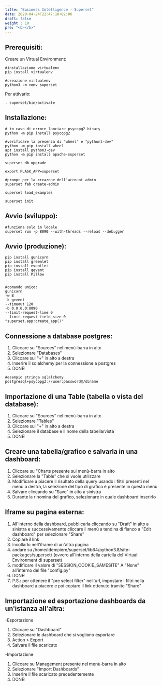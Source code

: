```yaml
---
title: "Business Intelligence - Superset"
date: 2020-04-24T22:47:10+02:00
draft: false
weight : 10
pre: "<b></b>"
---
```




## Prerequisiti:

Creare un Virtual Environment:  

```
#installazione virtualenv
pip install virtualenv
```
```
#creazione virtualenv
python3 -m venv superset
```

Per attivarlo:

```
. superset/bin/activate
```

## Installazione:

```
# in caso di errore lanciare psycopg2-binary
python -m pip install psycopg2
```
```
#verificare la presenza di "wheel" e "python3-dev"
python -m pip install wheel
apt install python3-dev 
python -m pip install apache-superset
```
```
superset db upgrade
```
```
export FLASK_APP=superset
```
```
#prompt per la creazone dell'account admin
superset fab create-admin
```
```
superset load_examples
```
```
superset init
```

## Avvio (sviluppo):

```
#funziona solo in locale
superset run -p 8090 --with-threads --reload --debugger
```

## Avvio (produzione):

```
pip install gunicorn
pip install greenlet 
pip install eventlet
pip install gevent   
pip install Pillow


#comando unico:
gunicorn
-w 8
-k gevent
--timeout 120
-b 0.0.0.0:8090
--limit-request-line 0
--limit-request-field_size 0
"superset.app:create_app()"
```

## Connessione a database postgres:

1) Cliccare su "Sources" nel menù-barra in alto
2) Selezionare "Databases"
3) Cliccare sul "+" in alto a destra
4) Inserire il sqlalchemy per la connessione a postgres
5) DONE!
```
#esempio stringa sqlalchemy
postgresql+psycopg2://user:password@/dbname
```

## Importazione di una Table (tabella o vista del database):

1) Cliccare su "Sources" nel menù-barra in alto
2) Selezionare "Tables"
3) Cliccare sul "+" in alto a destra
4) Selezionare il database e il nome della tabella/vista
5) DONE!

## Creare una tabella/grafico e salvarla in una dashboard:

1) Cliccare su "Charts presente sul menù-barra in alto
2) Selezionare la "Table" che si vuole utilizzare
3) Modificare a piacere il risultato della query usando i filtri presenti nel menù a destra, la selezione del tipo di grafico è presente in questo menù
4) Salvare cliccando su "Save" in alto a sinistra
5) Durante la rinomina del grafico, selezionare in quale dashboard inserirlo

## Iframe su pagina esterna:

1) All'interno della dashboard, pubblicarla cliccando su "Draft" in alto a sinistra e successivamente cliccare il menù a tendina di fianco a "Edit dashboard" per selezionare "Share"
2) Copiare il link
3) Incollarlo nell'iframe di un'altra pagina 
4) andare su /home/idempiere/superset/lib64/python3.8/site-packages/superset/ (ovvero all'interno della cartella del Virtual Environment di superset)
5) modificare il valore di "SESSION_COOKIE_SAMESITE" A "None" all'interno del file "config.py"
6) DONE!
7) P.S.: per ottenere il "pre select filter" nell'url, impostare i filtri nella dashboard a piacere e poi copiare il link ottenuto tramite "Share" 

## Importazione ed esportazione dashboards da un'istanza all'altra:

-Esportazione

1) Cliccare su "Dashboard"
2) Selezionare le dashboard che si vogliono esportare
3) Action > Export
4) Salvare il file scaricato

-Importazione

1) Cliccare su Management presente nel menù-barra in alto
2) Selezionare "Import Dashboards"
3) Inserire il file scaricato precedentemente
4) DONE!

